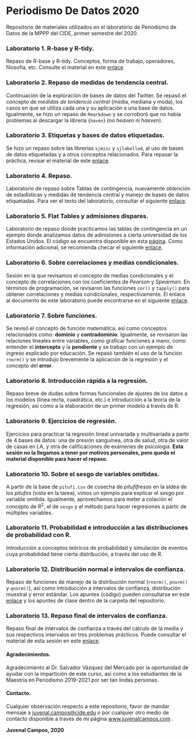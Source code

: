 # Periodismo De Datos 2020

Repositorio de materiales utilizados en el laboratorio de Periodismo de Datos de la MPPP del CIDE, primer semestre del 2020.

### Laboratorio 1. R-base y R-tidy.

Repaso de R-base y R-tidy. Conceptos, forma de trabajo, operadores, filosofía, etc. Consulte el material en este [enlace](https://rpubs.com/Juve_Campos/rtidyrbase)

### Laboratorio 2. Repaso de medidas de tendencia central.

Continuación de la exploración de bases de datos del Twitter. Se repasó el concepto de _medidas de tendencia central_ (media, mediana y moda), los casos en que se utiliza cada una y su aplicación a una base de datos. Igualmente, se hizo un repaso de `Rmarkdown` y se corroboró que no había problemas al descargar la librería {`haven`} (no _heaven_ ni _haeven_).

### Laboratorio 3. Etiquetas y bases de datos etiquetadas.

Se hizo un repaso sobre las librerías `sjmisc` y `sjlabelled`, al uso de bases de datos etiquetadas y a otros conceptos relacionados. Para repasar la práctica, revisar el material de este [enlace](https://rpubs.com/Juve_Campos/labeledData).

### Laboratorio 4. Repaso.

Laboratorio de repaso sobre Tablas de contingencia, nuevamente obtención de estadísticas y medidas de tendencia central y manejo de bases de datos etiquetadas. Para ver el texto del laboratorio, consultar el siguiente [enlace](https://rpubs.com/Juve_Campos/sesion4labPdD).

### Laboratorio 5. Flat Tables y admisiones dispares.

Laboratorio de repaso donde practicamos las tablas de contingencia en un ejemplo donde analizamos datos de admisiones a cierta universidad de los Estados Unidos. El código se encuentra disponible en esta [página](https://rpubs.com/Juve_Campos/sesion5pdd2020). Como información adicional, se recomienda checar el siguiente [enlace](https://medium.com/@dexter.shawn/how-uc-berkeley-almost-got-sued-because-of-lying-data-aaa5d641f571).

### Laboratorio 6. Sobre correlaciones y medias condicionales.

Sesión en la que revisamos el concepto de medias condicionales y el concepto de correlaciones con los coeficientes de _Pearson_ y _Spearman_. En términos de programación, se revisaron las funciones `cor()` y `tapply()` para obtener correlaciones y medias condicionales, respectivamente. El enlace al documento de este laboratorio puede encontrarse en el siguiente [enlace](https://rpubs.com/Juve_Campos/sesion6pdd2020).

### Laboratorio 7. Sobre funciones.

Se revisó el concepto de función matemática, así como conceptos relacionados como: **dominio** y **contradominio**. Igualmente, se revisaron las relaciones lineales entre variables, como graficar funciones a mano, como entender el **intercepto** y la **pendiente** y se trabajo con un ejemplo de ingreso explicado por educación. Se repasó también el uso de la función `rnorm()` y se introdujo brevemente la aplicación de la regresión y el concepto del **error**.

### Laboratorio 8. Introducción rápida a la regresión.

Repaso breve de dudas sobre formas funcionales de ajustes de los datos a los modelos (linea recta, cuadrática, etc.) e introducción a la teoría de la regresión, así como a la elaboración de un primer modelo a través de R.

### Laboratorio 9. Ejercicios de regresión.

Ejercicios para practicar la regresión lineal univariada y multivariada a partir de 4 bases de datos: una de presión sanguínea, otra de salud, otra de valor de casas en LA, y otra de calificaciones de exámenes de psicología. **Esta sesión no la llegamos a tener por motivos personales, pero queda el material disponible para hacer el repaso.**

### Laboratorio 10. Sobre el sesgo de variables omitidas.

A partir de la base de `pitufi.csv` de cosecha de _pitufifresas_ en la aldea de los _pitufos_ (vista en la tarea), vimos un ejemplo para explicar el sesgo por variable omitida. Igualmente, aprovechamos para meter a colación el concepto de $R^2$, el de `sesgo` y el método para hacer regresiones a partir de múltiples variables.

### Laboratorio 11. Probabilidad e introducción a las distribuciones de probabilidad con R.

Introducción a conceptos teóricos de probabilidad y simulación de eventos cuya probabilidad tiene cierta distribución, a través del uso de R.

### Laboratorio 12. Distribución normal e intervalos de confianza.

Repaso de funciones de manejo de la distribución normal (`rnorm()`, `pnorm()` y `qnorm()`), así como introducción a intervalos de confianza, distribución muestral y error estándar. Los apuntes (código) pueden consultarse en este [enlace](https://rpubs.com/Juve_Campos/Sesion12LaboratorioPdd20202) y los apuntes de clase dentro de la carpeta del repositorio.

### Laboratorio 13. Repaso final de intervalos de confianza.

Repaso final de intervalos de confianza a través del cálculo de la media y sus respectivos intervalos en tres problemas prácticos. Puede consultar el material de esta sesión en este [enlace](https://rpubs.com/Juve_Campos/sesion13LaboratorioPdD2020).

#### Agradecimientos. 

Agradecimiento al Dr. Salvador Vázquez del Mercado por la oportunidad de ayudar con la impartición de este curso, así 
como a los estudiantes de la Maestría en Periodismo 2019-2021 por ser tan lindas personas. 

#### Contacto. 

Cualquier observación respecto a este repositorio, favor de mandar mensaje a juvenal.campos@cide.edu o por cualquier otro medio de contacto disponible a través de mi página www.juvenalcampos.com . 

**Juvenal Campos, 2020**

